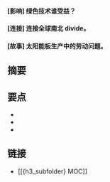 #### [影响] 绿色技术谁受益？


#### [连接] 连接全球南北 divide。


#### [故事] 太阳能板生产中的劳动问题。


## 摘要


## 要点

- 
- 
- 

## 链接

- [[{h3_subfolder} MOC]]
